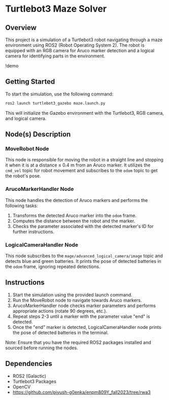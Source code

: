 # Turtlebot3 Maze Solver

## Overview

This project is a simulation of a Turtlebot3 robot navigating through a maze environment using ROS2 (Robot Operating System 2). The robot is equipped with an RGB camera for Aruco marker detection and a logical camera for identifying parts in the environment.

!demo[](https://github.com/piyush-g0enka/TurtleBot3_Maze_Solver/blob/main/waffle_demo.gif)
## Getting Started

To start the simulation, use the following command:

```bash
ros2 launch turtlebot3_gazebo maze.launch.py
```

This will initialize the Gazebo environment with the Turtlebot3, RGB camera, and logical camera.

## Node(s) Description

### MoveRobot Node

This node is responsible for moving the robot in a straight line and stopping it when it is at a distance ≤ 0.4 m from an Aruco marker. It utilizes the `cmd_vel` topic for robot movement and subscribes to the `odom` topic to get the robot's pose.

### ArucoMarkerHandler Node

This node handles the detection of Aruco markers and performs the following tasks:

1. Transforms the detected Aruco marker into the `odom` frame.
2. Computes the distance between the robot and the marker.
3. Checks the parameter associated with the detected marker's ID for further instructions.

### LogicalCameraHandler Node

This node subscribes to the `mage/advanced_logical_camera/image` topic and detects blue and green batteries. It prints the pose of detected batteries in the `odom` frame, ignoring repeated detections.

## Instructions

1. Start the simulation using the provided launch command.
2. Run the MoveRobot node to navigate towards Aruco markers.
3. ArucoMarkerHandler node checks marker parameters and performs appropriate actions (rotate 90 degrees, etc.).
4. Repeat steps 2-3 until a marker with the parameter value "end" is detected.
5. Once the "end" marker is detected, LogicalCameraHandler node prints the pose of detected batteries in the terminal.

Note: Ensure that you have the required ROS2 packages installed and sourced before running the nodes.

## Dependencies

- ROS2 (Galactic)
- Turtlebot3 Packages
- OpenCV
- https://github.com/piyush-g0enka/enpm809Y_fall2023/tree/rwa3

